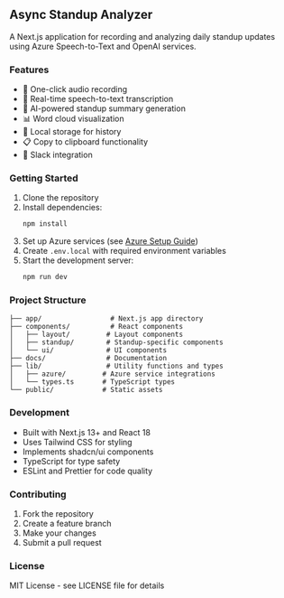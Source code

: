 ## Async Standup Analyzer

A Next.js application for recording and analyzing daily standup updates using Azure Speech-to-Text and OpenAI services.

### Features

- 🎤 One-click audio recording
- 📝 Real-time speech-to-text transcription
- 🤖 AI-powered standup summary generation
- 📊 Word cloud visualization
- 💾 Local storage for history
- 📋 Copy to clipboard functionality
- 💬 Slack integration

### Getting Started

1. Clone the repository
2. Install dependencies:
   ```bash
   npm install
   ```
3. Set up Azure services (see [Azure Setup Guide](./azure-setup.md))
4. Create `.env.local` with required environment variables
5. Start the development server:
   ```bash
   npm run dev
   ```

### Project Structure

```
├── app/                 # Next.js app directory
├── components/          # React components
│   ├── layout/         # Layout components
│   ├── standup/        # Standup-specific components
│   └── ui/             # UI components
├── docs/               # Documentation
├── lib/                # Utility functions and types
│   ├── azure/         # Azure service integrations
│   └── types.ts       # TypeScript types
└── public/            # Static assets
```

### Development

- Built with Next.js 13+ and React 18
- Uses Tailwind CSS for styling
- Implements shadcn/ui components
- TypeScript for type safety
- ESLint and Prettier for code quality

### Contributing

1. Fork the repository
2. Create a feature branch
3. Make your changes
4. Submit a pull request

### License

MIT License - see LICENSE file for details